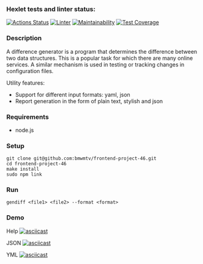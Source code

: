 ### Hexlet tests and linter status:
[![Actions Status](https://github.com/Donerin/frontend-project-46/workflows/hexlet-check/badge.svg)](https://github.com/Donerin/frontend-project-46/actions)
[![Linter](https://github.com/Donerin/frontend-project-46/actions/workflows/linter.yml/badge.svg)](https://github.com/Donerin/frontend-project-46/actions/workflows/linter.yml)
[![Maintainability](https://api.codeclimate.com/v1/badges/9315ccc3c0e3d0f57592/maintainability)](https://codeclimate.com/github/Donerin/frontend-project-46/maintainability)
[![Test Coverage](https://api.codeclimate.com/v1/badges/9315ccc3c0e3d0f57592/test_coverage)](https://codeclimate.com/github/Donerin/frontend-project-46/test_coverage)

### Description

A difference generator is a program that determines the difference between two data structures. This is a popular task for which there are many online services. A similar mechanism is used in testing or tracking changes in configuration files.

Utility features:

- Support for different input formats: yaml, json
- Report generation in the form of plain text, stylish and json

### Requirements

- node.js

### Setup

    git clone git@github.com:bmwmtv/frontend-project-46.git
    cd frontend-project-46
    make install
    sudo npm link

### Run

    gendiff <file1> <file2> --format <format>

### Demo

Help 
[![asciicast](https://asciinema.org/a/Dtl6VoBuw6zzMxuoNy0UZQQbS.svg)](https://asciinema.org/a/Dtl6VoBuw6zzMxuoNy0UZQQbS)

JSON
[![asciicast](https://asciinema.org/a/sLQxcf4jk5lYK09hmLeKDAC1j.svg)](https://asciinema.org/a/sLQxcf4jk5lYK09hmLeKDAC1j)

YML
[![asciicast](https://asciinema.org/a/QR2zkiprkxIlUwys3Q97rD1pL.svg)](https://asciinema.org/a/QR2zkiprkxIlUwys3Q97rD1pL)
